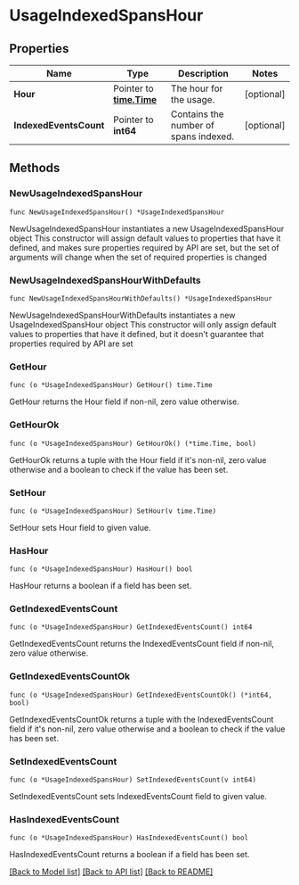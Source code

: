 # UsageIndexedSpansHour

## Properties

Name | Type | Description | Notes
------------ | ------------- | ------------- | -------------
**Hour** | Pointer to [**time.Time**](time.Time.md) | The hour for the usage. | [optional] 
**IndexedEventsCount** | Pointer to **int64** | Contains the number of spans indexed. | [optional] 

## Methods

### NewUsageIndexedSpansHour

`func NewUsageIndexedSpansHour() *UsageIndexedSpansHour`

NewUsageIndexedSpansHour instantiates a new UsageIndexedSpansHour object
This constructor will assign default values to properties that have it defined,
and makes sure properties required by API are set, but the set of arguments
will change when the set of required properties is changed

### NewUsageIndexedSpansHourWithDefaults

`func NewUsageIndexedSpansHourWithDefaults() *UsageIndexedSpansHour`

NewUsageIndexedSpansHourWithDefaults instantiates a new UsageIndexedSpansHour object
This constructor will only assign default values to properties that have it defined,
but it doesn't guarantee that properties required by API are set

### GetHour

`func (o *UsageIndexedSpansHour) GetHour() time.Time`

GetHour returns the Hour field if non-nil, zero value otherwise.

### GetHourOk

`func (o *UsageIndexedSpansHour) GetHourOk() (*time.Time, bool)`

GetHourOk returns a tuple with the Hour field if it's non-nil, zero value otherwise
and a boolean to check if the value has been set.

### SetHour

`func (o *UsageIndexedSpansHour) SetHour(v time.Time)`

SetHour sets Hour field to given value.

### HasHour

`func (o *UsageIndexedSpansHour) HasHour() bool`

HasHour returns a boolean if a field has been set.

### GetIndexedEventsCount

`func (o *UsageIndexedSpansHour) GetIndexedEventsCount() int64`

GetIndexedEventsCount returns the IndexedEventsCount field if non-nil, zero value otherwise.

### GetIndexedEventsCountOk

`func (o *UsageIndexedSpansHour) GetIndexedEventsCountOk() (*int64, bool)`

GetIndexedEventsCountOk returns a tuple with the IndexedEventsCount field if it's non-nil, zero value otherwise
and a boolean to check if the value has been set.

### SetIndexedEventsCount

`func (o *UsageIndexedSpansHour) SetIndexedEventsCount(v int64)`

SetIndexedEventsCount sets IndexedEventsCount field to given value.

### HasIndexedEventsCount

`func (o *UsageIndexedSpansHour) HasIndexedEventsCount() bool`

HasIndexedEventsCount returns a boolean if a field has been set.


[[Back to Model list]](../README.md#documentation-for-models) [[Back to API list]](../README.md#documentation-for-api-endpoints) [[Back to README]](../README.md)


